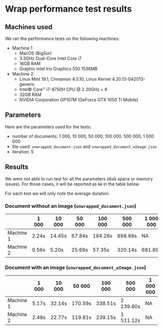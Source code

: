 # Wrap performance test results

## Machines used

We ran the performance tests on the following machines:

- Machine 1
  - MacOS (BigSur)
  - 3.3GHz Dual-Core Intel Core i7
  - 16GB RAM
  - Graphic intel Iris Graphics 550 1536MB
- Machine 2:
  - Linux Mint 19.1, Cinnamon 4.0.10, Linux Kernel 4.20.13-042013-generic
  - Intel© Core™ i7-8750H CPU @ 2.20GHz × 6
  - 32GB RAM
  - NVIDIA Corporation GP107M (GeForce GTX 1050 Ti Mobile)

## Parameters

Here are the parameters used for the tests:

- number of documents: 1 000, 10 000, 50 000, 100 000, 500 000, 1 000 000
- file used: `unwrapped_document.json` and `unwrapped_document_wImage.json`
- iteration: 5

## Results

We were not able to run test for all the parameters (disk space or memory issues). For those cases, it will be reported as `NA` in the table below.

For each test we will only note the average duration.

### Document without an image (`unwrapped_document.json`)

|           | 1 000 | 10 000 | 50 000 | 100 000 | 500 000 | 1 000 000 |
| --------- | ----- | ------ | ------ | ------- | ------- | --------- |
| Machine 1 | 2.24s | 14.45s | 67.84s | 184.26s | 898.89s | NA        |
| Machine 2 | 0.56s | 5.20s  | 25.69s | 57.35s  | 320.14s | 681.89s   |

### Document with an image (`unwrapped_document_wImage.json`)

|           | 1 000  | 10 000 | 50 000  | 100 000 | 500 000   | 1 000 000 |
| --------- | ------ | ------ | ------- | ------- | --------- | --------- |
| Machine 1 | 5.17s  | 32.14s | 170.59s | 338.51s | 2 239.80s | NA        |
| Machine 2 | 2.48s  | 22.77s | 119.81s | 239.15s | 1 511.12s | NA        |
